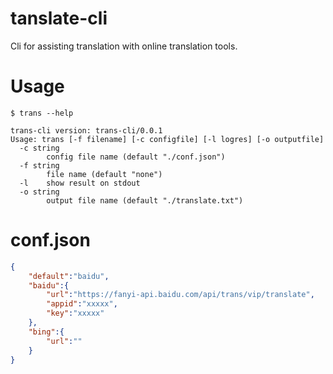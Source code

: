 # tanslate-cli
 Cli for assisting translation with online translation tools.

# Usage
```
$ trans --help
```

```
trans-cli version: trans-cli/0.0.1
Usage: trans [-f filename] [-c configfile] [-l logres] [-o outputfile]
  -c string
        config file name (default "./conf.json")
  -f string
        file name (default "none")
  -l    show result on stdout
  -o string
        output file name (default "./translate.txt")
```

# conf.json
```json
{
    "default":"baidu",
    "baidu":{
        "url":"https://fanyi-api.baidu.com/api/trans/vip/translate",
        "appid":"xxxxx",
        "key":"xxxxx"
    },
    "bing":{
        "url":""
    }
}
```
